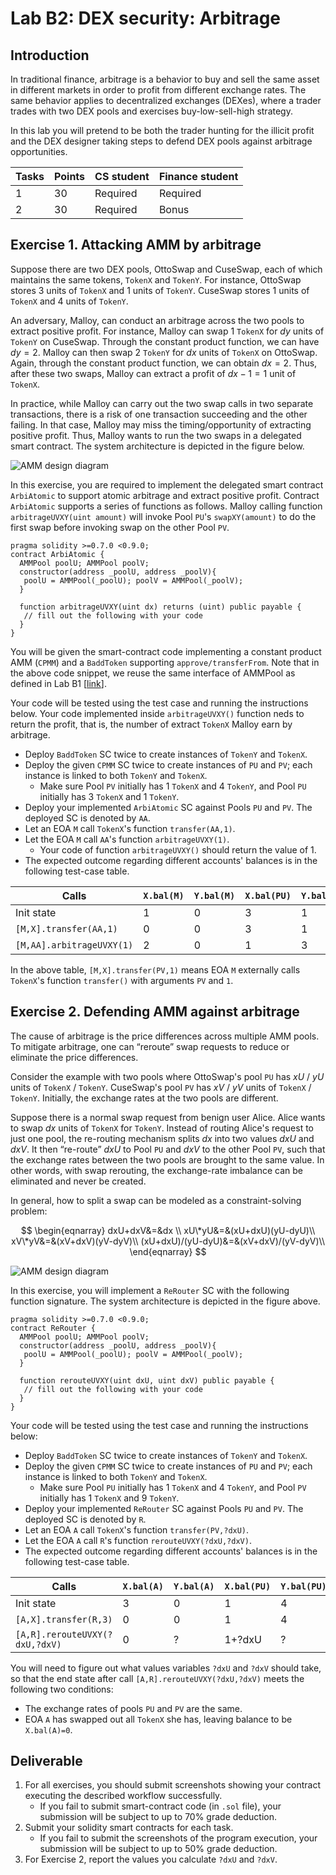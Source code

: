 Lab B2: DEX security: Arbitrage 
===

Introduction
---

In traditional finance, arbitrage is a behavior to buy and sell the same asset in different markets in order to profit from different exchange rates. The same behavior applies to decentralized exchanges (DEXes), where a trader trades with two DEX pools and exercises buy-low-sell-high strategy. 

In this lab you will pretend to be both the trader hunting for the illicit profit and the DEX designer taking steps to defend DEX pools against arbitrage opportunities.

| Tasks | Points | CS student | Finance student |
| --- | --- | --- | --- |
|  1  | 30 | Required | Required |
|  2  | 30 | Required | Bonus |

Exercise 1. Attacking AMM by arbitrage
---

Suppose there are two DEX pools, OttoSwap and CuseSwap, each of which maintains the same tokens, `TokenX` and `TokenY`. For instance, OttoSwap stores $3$ units of `TokenX` and $1$ units of `TokenY`. CuseSwap stores $1$ units of `TokenX` and $4$ units of `TokenY`.

An adversary, Malloy, can conduct an arbitrage across the two pools to extract positive profit. For instance, Malloy can swap $1$ `TokenX` for $dy$ units of `TokenY` on CuseSwap. Through the constant product function, we can have $dy=2$. Malloy can then swap $2$ `TokenY` for $dx$ units of `TokenX` on OttoSwap. Again, through the constant product function, we can obtain $dx=2$. Thus, after these two swaps, Malloy can extract a profit of $dx-1=1$ unit of `TokenX`.

In practice, while Malloy can carry out the two swap calls in two separate transactions, there is a risk of one transaction succeeding and the other failing. In that case, Malloy may miss the timing/opportunity of extracting positive profit. Thus, Malloy wants to run the two swaps in a delegated smart contract. The system architecture is depicted in the figure below.

![AMM design diagram](lab-amm-abitrage.jpg)

In this exercise, you are required to implement the delegated smart contract `ArbiAtomic` to support atomic arbitrage and  extract positive profit. Contract `ArbiAtomic` supports a series of functions as follows. Malloy calling function `arbitrageUVXY(uint amount)` will invoke Pool `PU`'s `swapXY(amount)` to do the first swap before invoking swap on the other Pool `PV`. 

```
pragma solidity >=0.7.0 <0.9.0; 
contract ArbiAtomic {
  AMMPool poolU; AMMPool poolV;
  constructor(address _poolU, address _poolV){
   poolU = AMMPool(_poolU); poolV = AMMPool(_poolV);
  }

  function arbitrageUVXY(uint dx) returns (uint) public payable {
   // fill out the following with your code
  } 
}
```

You will be given the smart-contract code implementing a constant product AMM (`CPMM`) and a `BaddToken` supporting `approve/transferFrom`. 
Note that in the above code snippet, we reuse the same interface of AMMPool as defined in Lab B1 [[link](../B1/README.md)].

Your code will be tested using the test case and running the instructions below. Your code implemented inside `arbitrageUVXY()` function neds to return the profit, that is, the number of extract `TokenX` Malloy earn by arbitrage.

- Deploy `BaddToken` SC twice to create instances of `TokenY` and `TokenX`.
- Deploy the given `CPMM` SC twice to create instances of `PU` and `PV`; each instance is linked to both `TokenY` and `TokenX`.
   - Make sure Pool `PV` initially has 1 `TokenX` and 4 `TokenY`, and Pool `PU` initially has 3 `TokenX` and 1 `TokenY`.
- Deploy your implemented `ArbiAtomic` SC against Pools `PU` and `PV`. The deployed SC is denoted by `AA`.
- Let an EOA `M` call `TokenX`'s function `transfer(AA,1)`.
- Let the EOA `M` call `AA`'s function `arbitrageUVXY(1)`.
    - Your code of function `arbitrageUVXY()` should return the value of $1$.
- The expected outcome regarding different accounts' balances is in the following test-case table.

| Calls | `X.bal(M)` | `Y.bal(M)` | `X.bal(PU)` | `Y.bal(PU)` | `X.bal(PV)` | `Y.bal(PV)` | `X.bal(AA)` | `Y.bal(AA)` |
| --- | --- | --- | --- | --- | --- | --- | --- | --- |
| Init state  | 1 | 0 | 3 | 1 | 1 | 4 | 0 | 0 |
| `[M,X].transfer(AA,1)` | 0 | 0 | 3 | 1 | 1 | 4 | 1 | 0|
| `[M,AA].arbitrageUVXY(1)` | 2 | 0 | 1 | 3 | 2 | 2 | 0 | 0 |


In the above table, `[M,X].transfer(PV,1)` means EOA `M` externally calls `TokenX`'s function `transfer()` with arguments `PV` and `1`.

Exercise 2. Defending AMM against arbitrage
---

The cause of arbitrage is the price differences across multiple AMM pools. To mitigate arbitrage, one can “reroute” swap requests to reduce or eliminate the price differences.

Consider the example with two pools where OttoSwap's pool `PU` has $xU$ / $yU$ units of `TokenX` / `TokenY`. CuseSwap's pool `PV` has $xV$ / $yV$ units of `TokenX` / `TokenY`. Initially, the exchange rates at the two pools are different.

Suppose there is a normal swap request from benign user Alice. Alice wants to swap $dx$ units of `TokenX` for `TokenY`. Instead of routing Alice's request to just one pool, the re-routing mechanism splits $dx$ into two values $dxU$ and $dxV$. It then “re-route” $dxU$ to Pool `PU` and $dxV$ to the other Pool `PV`, such that the exchange rates between the two pools are brought to the same value. In other words, with swap rerouting, the exchange-rate imbalance can be eliminated and never be created.

In general, how to split a swap can be modeled as a constraint-solving problem:

$$
\begin{eqnarray}
dxU+dxV&=&dx \\
xU\*yU&=&(xU+dxU)(yU-dyU)\\
xV\*yV&=&(xV+dxV)(yV-dyV)\\
(xU+dxU)/(yU-dyU)&=&(xV+dxV)/(yV-dyV)\\
\end{eqnarray}
$$

![AMM design diagram](lab-amm-abitrage-defense.jpg)

In this exercise, you will implement a `ReRouter` SC with the following function signature. The system architecture is depicted in the figure above.

```
pragma solidity >=0.7.0 <0.9.0; 
contract ReRouter {
  AMMPool poolU; AMMPool poolV;
  constructor(address _poolU, address _poolV){
   poolU = AMMPool(_poolU); poolV = AMMPool(_poolV);
  }

  function rerouteUVXY(uint dxU, uint dxV) public payable {
   // fill out the following with your code
  } 
}
```

Your code will be tested using the test case and running the instructions below:

- Deploy `BaddToken` SC twice to create instances of `TokenY` and `TokenX`.
- Deploy the given `CPMM` SC twice to create instances of `PU` and `PV`; each instance is linked to both `TokenY` and `TokenX`.
   - Make sure Pool `PU` initially has 1 `TokenX` and 4 `TokenY`, and Pool `PV` initially has 1 `TokenX` and 9 `TokenY`.
- Deploy your implemented `ReRouter` SC against Pools `PU` and `PV`. The deployed SC is denoted by `R`.
- Let an EOA `A` call `TokenX`'s function `transfer(PV,?dxU)`.
- Let the EOA `A` call `R`'s function `rerouteUVXY(?dxU,?dxV)`.
- The expected outcome regarding different accounts' balances is in the following test-case table.

| Calls | `X.bal(A)` | `Y.bal(A)` | `X.bal(PU)` | `Y.bal(PU)` | `X.bal(PV)` | `Y.bal(PV)` |
| --- | --- | --- | --- | --- | --- | --- |
| Init state  | 3 | 0 | 1 | 4 | 1 | 9 |
| `[A,X].transfer(R,3)` | 0 | 0 | 1 | 4 | 1 | 9 |
| `[A,R].rerouteUVXY(?dxU,?dxV)` | 0 | ? | 1+?dxU | ? | 1+?dxV | ? |

You will need to figure out what values variables `?dxU` and `?dxV` should take, so that the end state after call `[A,R].rerouteUVXY(?dxU,?dxV)` meets the following two conditions: 
- The exchange rates of pools `PU` and `PV` are the same.
- EOA `A` has swapped out all `TokenX` she has, leaving balance to be `X.bal(A)=0`.
 

Deliverable
---

1. For all exercises, you should submit screenshots showing your contract executing the described workflow successfully.
    - If you fail to submit smart-contract code (in `.sol` file), your submission will be subject to up to 70% grade deduction. 
2. Submit your solidity smart contracts for each task. 
   - If you fail to submit the screenshots of the program execution, your submission will be subject to up to 50% grade deduction.
3. For Exercise 2, report the values you calculate `?dxU` and `?dxV`.

